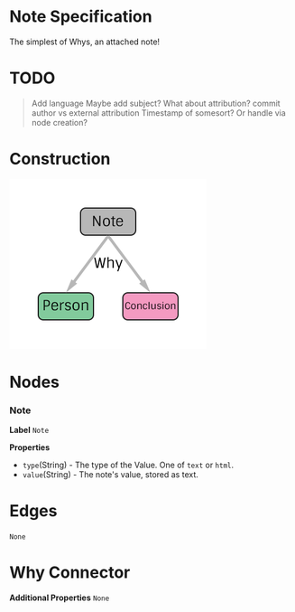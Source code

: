 # Note Specification
The simplest of Whys, an attached note!

# TODO
> Add language
> Maybe add subject?
> What about attribution? commit author vs external attribution
> Timestamp of somesort? Or handle via node creation?

# Construction

![](../img/what/note.png)

# Nodes

### Note

**Label** `Note`

**Properties**
* `type`(String) - The type of the Value. One of `text` or `html`.
* `value`(String) - The note's value, stored as text.

# Edges
`None`

# Why Connector

**Additional Properties**
`None`